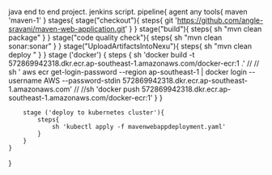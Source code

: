 java end to end project.
jenkins script.
pipeline{
    agent any
    tools{
        maven 'maven-1'
    }
    stages{
        stage("checkout"){
            steps{
               git 'https://github.com/angle-sravani/maven-web-application.git' 
            }
        }
       stage("build"){
           steps{
               sh "mvn clean package"
            }
      }
        stage("code quality check"){
            steps{
                 sh  "mvn clean sonar:sonar"
            }
       }
     stage("UploadArtifactsIntoNexu"){
            steps{
                sh "mvn clean deploy "
            }
        }
         stage ('docker') {
             steps {
                sh 'docker build -t 572869942318.dkr.ecr.ap-southeast-1.amazonaws.com/docker-ecr:1 .'
//       //   sh ' aws ecr get-login-password --region ap-southeast-1 | docker login --username AWS --password-stdin 572869942318.dkr.ecr.ap-southeast-1.amazonaws.com'
//   //sh 'docker push 572869942318.dkr.ecr.ap-southeast-1.amazonaws.com/docker-ecr:1'
            }
        }
        
        stage ('deploy to kubernetes cluster'){
            steps{
                sh 'kubectl apply -f mavenwebappdeployment.yaml'
            }
        }
    }
    
}    
 

    
